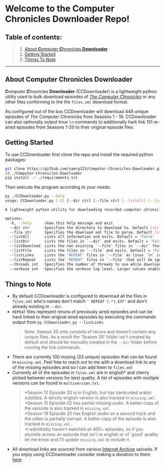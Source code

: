 # Welcome to the Computer Chronicles Downloader Repo!

**Table of contents:**
---
> 1. [About **C**omputer **C**hronicles **Downloader**](#about)  
> 2. [Getting Started](#gettingStarted)
> 3. [Things To Note](#notes)
---


<a name="about"></a>
## About **C**omputer **C**hronicles **Downloader**
**C**omputer **C**hronicles **Downloader** (CCDownloader) is a lightweight python utility used to bulk download episodes of [*The Computer Chronicles*](https://en.wikipedia.org/wiki/Computer_Chronicles) or any other files conforming to the the `files.xml` download format. 

As configured out of the box CCDownloader will download 448 unique episodes of *The Computer Chronicles* from Seasons 1 - 19. CCDownloader can also optionally output linux `ln` commands to additionally hark link 151 re-aired episodes from Seasons 1-20 to their original episode files. 

<a name="gettingStarted"></a>
## Getting Started
To use CCDownloader first clone the repo and install the required python packages:
```bash
git clone https://github.com/samrg123/Computer-Chronicles-Downloader.git
cd ./Computer-Chronicles-Downloader
pip install -r ./requirements.txt
```

Then execute the program according to your needs:
```bash
py ./CCDownloader.py --help
usage: CCDownloader.py [-h] [--dir str] [--file str] [--listAll] [--listDir] [--listDownload] [--listFile] [--listLinks] [--listRepeat] [--threads int] [--verbose int]

A lightweight python utility for downloading recorded computer chronicle episodes

options:
  -h, --help      show this help message and exit
  --dir str       Specifies the directory to download to. Default [str] = './Computer Chronicles'
  --file str      Specifies the download xml file to parse. Default [str] = './files.xml'
  --listAll       Lists all information and exits. Default = 'False'
  --listDir       Lists the files in `--dir` and exits. Default = 'False'
  --listDownload  Lists the non existing `--file` files in `--dir` that will be downloaded and exits. Default = 'False'
  --listFile      Lists the files in `--file` and exits. Default = 'False'
  --listLinks     Lists the 'REPEAT' files in `--file` as linux `ln` commands to original files and exits. Default = 'False'
  --listRepeat    Lists the 'REPEAT' files in `--file` that will be ignored and exits. Default = 'False'
  --threads int   Specifies the number of threads to use while downloading. Default [int] = '32'
  --verbose int   Specifies the verbose log level. Larger values enable more verbose output. Log Levels: {'Error': 0, 'Default': 1, 'Verbose': 2} Default [int] = '1'

```

<a name="notes"></a>
## Things to Note
- By default CCDownloader is configured to download all the files in `files.xml` who's names don't match `' REPEAT [.*].EXT'` and don't already existing in `--dir`.
- `REPEAT` files represent reruns of previously aired episodes and can be hard linked to their original aired episodes by executing the commands output from `py CCDownloader.py --listLinks`
    > Note: Season 20 only consists of reruns and doesn't contain any unique files. As a result the 'Season 20' folder isn't created by default and should be manually created in the `--dir` folder before running the link commands.
- There are currently 100 mssing (33 unique) episodes that can be found in `missing.xml`. Feel free to reach out to me with a download link to any of the missing episodes and so I can add them to `files.xml`  
- Currently all of the episodes in `files.xml` are in english* and cherry picked between versions for best quality. A list of episodes with mulitple versions can be found in `multiversion.txt`.
    > *Season 12 Episode 20 is in English, but has hardcoded arabic subtitles. A strictly english version is also tracked in `missing.xml`.  
    > *Season 15 Episode 02 has partial missing audio. A better copy of the episode is also tracked in `missing.xml`.  
    > *Season 19 Episode 20 has English audio on a second track and the video is partially corrupt. A better copy of the episode is also tracked in `missing.xml`.  
    > *I admittedly haven't watched all 400+ episodes, so if you stumble across an episode that isn't in english or of 'good' quality let me know and I'll update `missing.xml` to include it.
- All download links are sourced from various [Internet Archive](https://archive.org/) uploads. If you enjoy using CCDownloader consider making a donation to them [here](https://archive.org/donate?origin=iawww-TopNavDonateButton)  